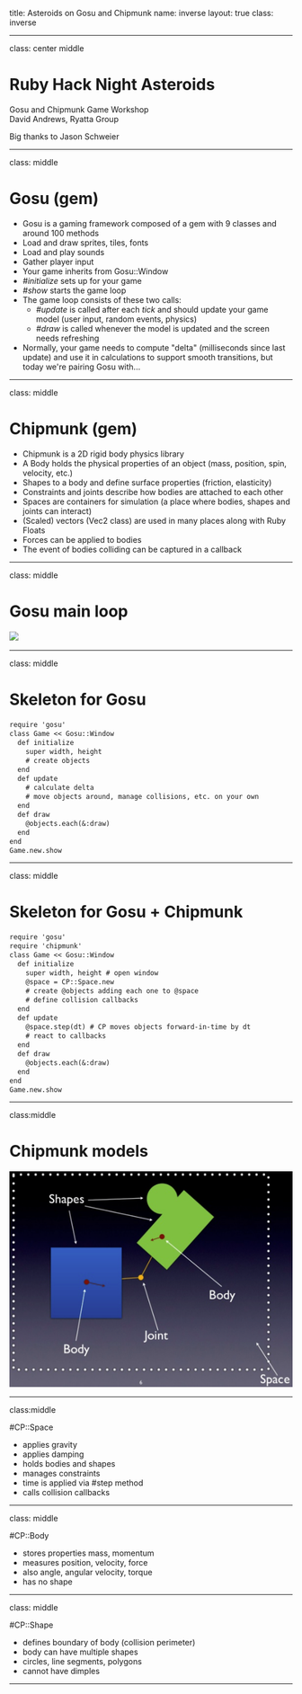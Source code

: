 title: Asteroids on Gosu and Chipmunk
name: inverse
layout: true
class: inverse

---
class: center middle

# Ruby Hack Night Asteroids
Gosu and Chipmunk Game Workshop  
David Andrews, Ryatta Group

Big thanks to Jason Schweier

---
class: middle

# Gosu (gem)

* Gosu is a gaming framework composed of a gem with 9 classes and around 100 methods
* Load and draw sprites, tiles, fonts
* Load and play sounds
* Gather player input
* Your game inherits from Gosu::Window
* *#initialize* sets up for your game
* *#show* starts the game loop
* The game loop consists of these two calls:
  * *#update* is called after each *tick* and should update your game model (user input, random events, physics)
  * *#draw* is called whenever the model is updated and the screen needs refreshing
* Normally, your game needs to compute "delta" (milliseconds since last update) and use it in calculations to support smooth transitions, but today we're pairing Gosu with...

---
class: middle

# Chipmunk (gem)

* Chipmunk is a 2D rigid body physics library
* A Body holds the physical properties of an object (mass, position, spin, velocity, etc.)
* Shapes to a body and define surface properties (friction, elasticity)
* Constraints and joints describe how bodies are attached to each other
* Spaces are containers for simulation (a place where bodies, shapes and joints can interact)
* (Scaled) vectors (Vec2 class) are used in many places along with Ruby Floats
* Forces can be applied to bodies
* The event of bodies colliding can be captured in a callback

---
class: middle

# Gosu main loop

![](https://raw.githubusercontent.com/wiki/gosu/gosu/main_loop.png)

---
class: middle

# Skeleton for Gosu

```
require 'gosu'
class Game << Gosu::Window
  def initialize
    super width, height
    # create objects
  end
  def update
    # calculate delta
    # move objects around, manage collisions, etc. on your own
  end
  def draw
    @objects.each(&:draw)
  end
end
Game.new.show
```
---
class: middle

# Skeleton for Gosu + Chipmunk

```
require 'gosu'
require 'chipmunk'
class Game << Gosu::Window
  def initialize
    super width, height # open window
    @space = CP::Space.new
    # create @objects adding each one to @space
    # define collision callbacks
  end
  def update
    @space.step(dt) # CP moves objects forward-in-time by dt
    # react to callbacks
  end
  def draw
    @objects.each(&:draw)
  end
end
Game.new.show
```
---
class:middle

# Chipmunk models

![](https://raw.githubusercontent.com/k00ka/asteroids/master/media/chippy_models.png)

---
class:middle

#CP::Space

* applies gravity
* applies damping
* holds bodies and shapes
* manages constraints
* time is applied via #step method
* calls collision callbacks

---
class: middle

#CP::Body

* stores properties mass, momentum
* measures position, velocity, force
* also angle, angular velocity, torque
* has no shape

---
class: middle

#CP::Shape

* defines boundary of body (collision perimeter)
* body can have multiple shapes
* circles, line segments, polygons
* cannot have dimples
---
